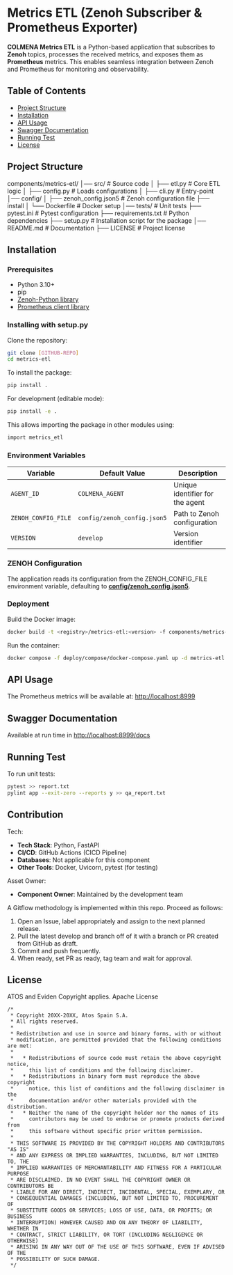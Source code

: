 # Metrics ETL (Zenoh Subscriber & Prometheus Exporter)

**COLMENA Metrics ETL** is a Python-based application that subscribes to **Zenoh** topics, processes the received metrics, and exposes them as **Prometheus** metrics. This enables seamless integration between Zenoh and Prometheus for monitoring and observability.

## Table of Contents

- [Project Structure](#project-structure)
- [Installation](#installation)
- [API Usage](#api-usage)
- [Swagger Documentation](#swagger-documentation)
- [Running Test](#running-test)
- [License](#license)

## Project Structure

components/metrics-etl/
│── src/                       # Source code
│   ├── etl.py                 # Core ETL logic
│   ├── config.py              # Loads configurations
│   ├── cli.py                 # Entry-point
│── config/
│   ├── zenoh_config.json5     # Zenoh configuration file
├── install
│   └── Dockerfile             # Docker setup
│── tests/                     # Unit tests
├── pytest.ini                 # Pytest configuration
├── requirements.txt           # Python dependencies
├── setup.py                   # Installation script for the package
│── README.md                  # Documentation
├── LICENSE                    # Project license

## Installation

### Prerequisites

- Python 3.10+
- pip
- [Zenoh-Python library](https://github.com/eclipse-zenoh/zenoh-python)
- [Prometheus client library](https://github.com/prometheus/client_python)

### Installing with setup.py

Clone the repository:

```bash
git clone [GITHUB-REPO]
cd metrics-etl
```

To install the package:

```bash
pip install .
```

For development (editable mode):

```bash
pip install -e .
```

This allows importing the package in other modules using:

```bash
import metrics_etl
```

### Environment Variables

| Variable            | Default Value               | Description                     |
|---------------------|-----------------------------|---------------------------------|
| `AGENT_ID`          | `COLMENA_AGENT`             | Unique identifier for the agent |
| `ZENOH_CONFIG_FILE` | `config/zenoh_config.json5` | Path to Zenoh configuration     |
| `VERSION`           | `develop`                   | Version identifier              |

### ZENOH Configuration

The application reads its configuration from the ZENOH_CONFIG_FILE environment variable, defaulting to [**config/zenoh_config.json5**](components/metrics-etl/config/zenoh_config.json5).

### Deployment

Build the Docker image:

```bash
docker build -t <registry>/metrics-etl:<version> -f components/metrics-etl/install/Dockerfile .
```

Run the container:

```bash
docker compose -f deploy/compose/docker-compose.yaml up -d metrics-etl
```

## API Usage

The Prometheus metrics will be available at: <http://localhost:8999>

## Swagger Documentation

Available at run time in <http://localhost:8999/docs>

## Running Test

To run unit tests:

```sh
pytest >> report.txt
pylint app --exit-zero --reports y >> qa_report.txt
```

## Contribution

Tech:

- **Tech Stack**: Python, FastAPI
- **CI/CD**: GitHub Actions (CICD Pipeline)
- **Databases**: Not applicable for this component
- **Other Tools**: Docker, Uvicorn, pytest (for testing)

Asset Owner:

- **Component Owner**: Maintained by the development team

A Gitflow methodology is implemented within this repo. Proceed as follows:

1. Open an Issue, label appropriately and assign to the next planned release.
2. Pull the latest develop and branch off of it with a branch or PR created from GitHub as draft.
3. Commit and push frequently.
4. When ready, set PR as ready, tag team and wait for approval.

## License

ATOS and Eviden Copyright applies. Apache License

```text
/*
 * Copyright 20XX-20XX, Atos Spain S.A.
 * All rights reserved.
 *
 * Redistribution and use in source and binary forms, with or without
 * modification, are permitted provided that the following conditions are met:
 *
 *   * Redistributions of source code must retain the above copyright notice,
 *     this list of conditions and the following disclaimer.
 *   * Redistributions in binary form must reproduce the above copyright
 *     notice, this list of conditions and the following disclaimer in the
 *     documentation and/or other materials provided with the distribution.
 *   * Neither the name of the copyright holder nor the names of its
 *     contributors may be used to endorse or promote products derived from
 *     this software without specific prior written permission.
 *
 * THIS SOFTWARE IS PROVIDED BY THE COPYRIGHT HOLDERS AND CONTRIBUTORS "AS IS"
 * AND ANY EXPRESS OR IMPLIED WARRANTIES, INCLUDING, BUT NOT LIMITED TO, THE
 * IMPLIED WARRANTIES OF MERCHANTABILITY AND FITNESS FOR A PARTICULAR PURPOSE
 * ARE DISCLAIMED. IN NO EVENT SHALL THE COPYRIGHT OWNER OR CONTRIBUTORS BE
 * LIABLE FOR ANY DIRECT, INDIRECT, INCIDENTAL, SPECIAL, EXEMPLARY, OR
 * CONSEQUENTIAL DAMAGES (INCLUDING, BUT NOT LIMITED TO, PROCUREMENT OF
 * SUBSTITUTE GOODS OR SERVICES; LOSS OF USE, DATA, OR PROFITS; OR BUSINESS
 * INTERRUPTION) HOWEVER CAUSED AND ON ANY THEORY OF LIABILITY, WHETHER IN
 * CONTRACT, STRICT LIABILITY, OR TORT (INCLUDING NEGLIGENCE OR OTHERWISE)
 * ARISING IN ANY WAY OUT OF THE USE OF THIS SOFTWARE, EVEN IF ADVISED OF THE
 * POSSIBILITY OF SUCH DAMAGE.
 */
```
